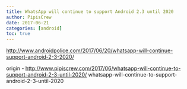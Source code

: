 ```yaml
---
title: WhatsApp will continue to support Android 2.3 until 2020
author: PipisCrew
date: 2017-06-21
categories: [android]
toc: true
---
```


http://www.androidpolice.com/2017/06/20/whatsapp-will-continue-support-android-2-3-2020/

origin - http://www.pipiscrew.com/2017/06/whatsapp-will-continue-to-support-android-2-3-until-2020/ whatsapp-will-continue-to-support-android-2-3-until-2020